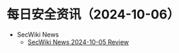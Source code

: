 # 每日安全资讯（2024-10-06）

- SecWiki News
  - [SecWiki News 2024-10-05 Review](http://www.sec-wiki.com/?2024-10-05)
